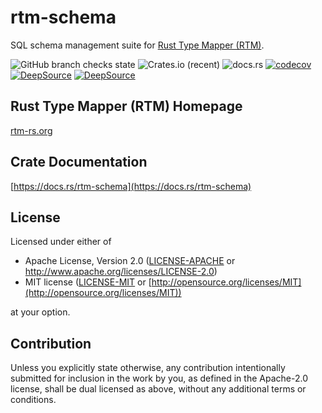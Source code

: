 # rtm-schema

SQL schema management suite for [Rust Type Mapper (RTM)](https://rtm-rs.org).

![GitHub branch checks state](https://img.shields.io/github/checks-status/rtm-rs/rtm-schema/main)
![Crates.io (recent)](https://img.shields.io/crates/dr/rtm-schema)
![docs.rs](https://img.shields.io/docsrs/rtm-schema)
[![codecov](https://codecov.io/gh/rtm-rs/rtm-schema/branch/main/graph/badge.svg)](https://codecov.io/gh/rtm-rs/rtm-schema)
[![DeepSource](https://deepsource.io/gh/rtm-rs/rtm-schema.svg/?label=active+issues&show_trend=true&token=6nwFjH9D5hpzgH94vasqI0kI)](https://deepsource.io/gh/rtm-rs/rtm-schema/?ref=repository-badge)
[![DeepSource](https://deepsource.io/gh/rtm-rs/rtm-schema.svg/?label=resolved+issues&show_trend=true&token=6nwFjH9D5hpzgH94vasqI0kI)](https://deepsource.io/gh/rtm-rs/rtm-schema/?ref=repository-badge)

## Rust Type Mapper (RTM) Homepage

[rtm-rs.org](https://rtm-rs.org)

## Crate Documentation

[https://docs.rs/rtm-schema](https://docs.rs/rtm-schema)

## License

Licensed under either of

* Apache License, Version 2.0
   ([LICENSE-APACHE](LICENSE-APACHE) or [http://www\.apache\.org/licenses/LICENSE-2.0](http://www\.apache\.org/licenses/LICENSE-2.0))
* MIT license
   ([LICENSE-MIT](LICENSE-MIT) or [http://opensource.org/licenses/MIT](http://opensource.org/licenses/MIT))

at your option.

## Contribution

Unless you explicitly state otherwise, any contribution intentionally submitted
for inclusion in the work by you, as defined in the Apache-2.0 license, shall be
dual licensed as above, without any additional terms or conditions.
